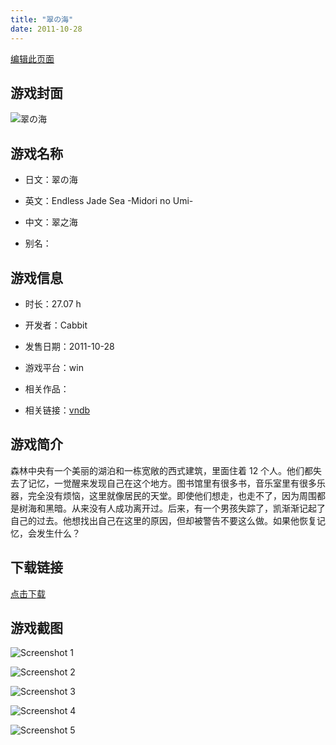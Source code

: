 ```yaml
---
title: "翠の海"
date: 2011-10-28
---
```

[编辑此页面](https://github.com/ACG-3/ADV3-source/blob/main/source/_posts/%E7%BF%A0%E3%81%AE%E6%B5%B7.md)

## 游戏封面

![翠の海](https%3A//pan.timero.xyz/onedrive/img_lib_001/%E7%BF%A0%E3%81%AE%E6%B5%B7_cover.avif)


## 游戏名称

- 日文：翠の海
- 英文：Endless Jade Sea -Midori no Umi-
- 中文：翠之海

- 别名：


## 游戏信息

- 时长：27.07 h
- 开发者：Cabbit
- 发售日期：2011-10-28
- 游戏平台：win
- 相关作品：

- 相关链接：[vndb](https://vndb.org/v7238)


## 游戏简介

森林中央有一个美丽的湖泊和一栋宽敞的西式建筑，里面住着 12 个人。他们都失去了记忆，一觉醒来发现自己在这个地方。图书馆里有很多书，音乐室里有很多乐器，完全没有烦恼，这里就像居民的天堂。即使他们想走，也走不了，因为周围都是树海和黑暗。从来没有人成功离开过。后来，有一个男孩失踪了，凯渐渐记起了自己的过去。他想找出自己在这里的原因，但却被警告不要这么做。如果他恢复记忆，会发生什么？




## 下载链接

[点击下载](https://pan.timero.xyz/onedrive/adv_lib_001/%E7%BF%A0%E3%81%AE%E6%B5%B7)


## 游戏截图


![Screenshot 1](https%3A//pan.timero.xyz/onedrive/img_lib_001/%E7%BF%A0%E3%81%AE%E6%B5%B7_Screenshot_1.avif)

![Screenshot 2](https%3A//pan.timero.xyz/onedrive/img_lib_001/%E7%BF%A0%E3%81%AE%E6%B5%B7_Screenshot_2.avif)

![Screenshot 3](https%3A//pan.timero.xyz/onedrive/img_lib_001/%E7%BF%A0%E3%81%AE%E6%B5%B7_Screenshot_3.avif)

![Screenshot 4](https%3A//pan.timero.xyz/onedrive/img_lib_001/%E7%BF%A0%E3%81%AE%E6%B5%B7_Screenshot_4.avif)

![Screenshot 5](https%3A//pan.timero.xyz/onedrive/img_lib_001/%E7%BF%A0%E3%81%AE%E6%B5%B7_Screenshot_5.avif)

